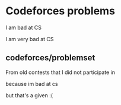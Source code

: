 # Codeforces problems
I am bad at CS

I am very bad at CS

## codeforces/problemset
From old contests that I did not participate in

because im bad at cs

but that's a given :(
